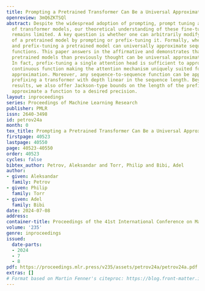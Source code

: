 ```yaml
---
title: Prompting a Pretrained Transformer Can Be a Universal Approximator
openreview: 3mQ6ZKTSQl
abstract: Despite the widespread adoption of prompting, prompt tuning and prefix-tuning
  of transformer models, our theoretical understanding of these fine-tuning methods
  remains limited. A key question is whether one can arbitrarily modify the behavior
  of a pretrained model by prompting or prefix-tuning it. Formally, whether prompting
  and prefix-tuning a pretrained model can universally approximate sequence-to-sequence
  functions. This paper answers in the affirmative and demonstrates that much smaller
  pretrained models than previously thought can be universal approximators when prefixed.
  In fact, prefix-tuning a single attention head is sufficient to approximate any
  continuous function making the attention mechanism uniquely suited for universal
  approximation. Moreover, any sequence-to-sequence function can be approximated by
  prefixing a transformer with depth linear in the sequence length. Beyond these density-type
  results, we also offer Jackson-type bounds on the length of the prefix needed to
  approximate a function to a desired precision.
layout: inproceedings
series: Proceedings of Machine Learning Research
publisher: PMLR
issn: 2640-3498
id: petrov24a
month: 0
tex_title: Prompting a Pretrained Transformer Can Be a Universal Approximator
firstpage: 40523
lastpage: 40550
page: 40523-40550
order: 40523
cycles: false
bibtex_author: Petrov, Aleksandar and Torr, Philip and Bibi, Adel
author:
- given: Aleksandar
  family: Petrov
- given: Philip
  family: Torr
- given: Adel
  family: Bibi
date: 2024-07-08
address:
container-title: Proceedings of the 41st International Conference on Machine Learning
volume: '235'
genre: inproceedings
issued:
  date-parts:
  - 2024
  - 7
  - 8
pdf: https://proceedings.mlr.press/v235/assets/petrov24a/petrov24a.pdf
extras: []
# Format based on Martin Fenner's citeproc: https://blog.front-matter.io/posts/citeproc-yaml-for-bibliographies/
---
```

